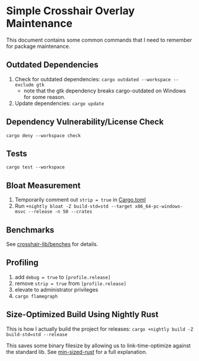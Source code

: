 # Simple Crosshair Overlay Maintenance

This document contains some common commands that I need to remember for package maintenance.

## Outdated Dependencies

1. Check for outdated dependencies: `cargo outdated --workspace --exclude gtk`
   - note that the gtk dependency breaks cargo-outdated on Windows for some reason.
2. Update dependencies: `cargo update`

## Dependency Vulnerability/License Check

`cargo deny --workspace check`

## Tests

`cargo test --workspace`

## Bloat Measurement

1. Temporarily comment out `strip = true` in [Cargo.toml](Cargo.toml)
2. Run `+nightly bloat -Z build-std=std --target x86_64-pc-windows-msvc --release -n 50 --crates`

## Benchmarks

See [crosshair-lib/benches](crosshair-lib/benches) for details.

## Profiling

1. add `debug = true` to `[profile.release]`
2. remove `strip = true` from `[profile.release]`
3. elevate to administrator privileges
4. `cargo flamegraph`

## Size-Optimized Build Using Nightly Rust

This is how I actually build the project for releases:
`cargo +nightly build -Z build-std=std --release`

This saves some binary filesize by allowing us to link-time-optimize against the standard lib. 
See [min-sized-rust](https://github.com/johnthagen/min-sized-rust) for a full explanation.
